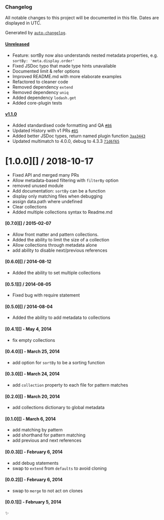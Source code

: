 ### Changelog

All notable changes to this project will be documented in this file. Dates are displayed in UTC.

Generated by [`auto-changelog`](https://github.com/CookPete/auto-changelog).

<!-- auto-changelog-above -->
#### [Unreleased](https://github.com/metalsmith/collections/compare/v1.1.0..HEAD)

- Feature: sortBy now also understands nested metadata properties, e.g. `sortBy: 'meta.display.order'`
- Fixed JSDoc typo that made type hints unavailable
- Documented limit & refer options
- Improved README.md with more elaborate examples
- Refactored to cleaner code
- Removed dependency `extend`
- Removed dependency `uniq`
- Added dependency `lodash.get`
- Added core-plugin tests
#### [v1.1.0](https://github.com/metalsmith/collections/compare/v1.0.0...v1.1.0)

- Added standardised code formatting and QA [`#86`](https://github.com/metalsmith/collections/pull/86)
- Updated History with v1 PRs [`#85`](https://github.com/metalsmith/collections/pull/85)
- Added better JSDoc types, return named plugin function [`3aa3443`](https://github.com/metalsmith/collections/commit/3aa3443802c2f814c90cf39c7b43de8fc3d3ff13)
- Updated multimatch to 4.0.0, debug to 4.3.3 [`71d6f65`](https://github.com/metalsmith/collections/commit/71d6f65b9ec5572196e17dfebf5cff2361853f9d)

# [1.0.0][] / 2018-10-17

- Fixed API and merged many PRs
- Allow metadata-based filtering with `filterBy` option
- removed unused module
- Add documentation: `sortBy` can be a function
- display only matching files when debugging
- assign data.path where undefined
- Clear collections
- Added multiple collections syntax to Readme.md

#### [0.7.0][] / 2015-02-07

- Allow front matter and pattern collections.
- Added the ability to limit the size of a collection
- Allow collections through metadata alone
- add ability to disable next/previous references

#### [0.6.0][] / 2014-08-12

- Added the ability to set multiple collections

#### [0.5.1][] / 2014-08-05

- Fixed bug with require statement

#### [0.5.0][] / 2014-08-04

- Added the ability to add metadata to collections

#### [0.4.1][] - May 4, 2014

- fix empty collections

#### [0.4.0][] - March 25, 2014

- add option for `sortBy` to be a sorting function

#### [0.3.0][] - March 24, 2014

- add `collection` property to each file for pattern matches

#### [0.2.0][] - March 20, 2014

- add collections dictionary to global metadata

#### [0.1.0][] - March 6, 2014

- add matching by pattern
- add shorthand for pattern matching
- add previous and next references

#### [0.0.3][] - February 6, 2014

- add debug statements
- swap to `extend` from `defaults` to avoid cloning

#### [0.0.2][] - February 6, 2014

- swap to `merge` to not act on clones

#### [0.0.1][] - February 5, 2014

:sparkles:
